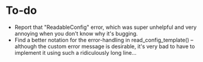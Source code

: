 # To-do
- Report that "ReadableConfig" error, which was super unhelpful and very annoying when you don't know why it's bugging.
- Find a better notation for the error-handling in read_config_template() – although the custom error message is desirable, it's very bad
to have to implement it using such a ridiculously long line...